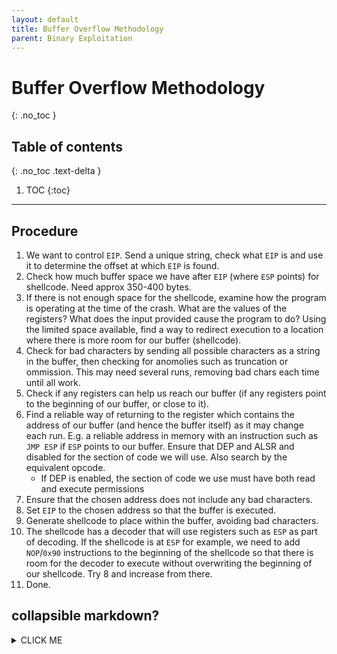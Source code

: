 ```yaml
---
layout: default
title: Buffer Overflow Methodology
parent: Binary Exploitation
---
```


# Buffer Overflow Methodology
{: .no_toc }

## Table of contents
{: .no_toc .text-delta }

1. TOC
{:toc}

---

## Procedure
1. We want to control `EIP`. Send a unique string, check what `EIP` is and use it to determine the offset at which `EIP` is found.
2. Check how much buffer space we have after `EIP` (where `ESP` points) for shellcode. Need approx 350-400 bytes.
3. If there is not enough space for the shellcode, examine how the program is operating at the time of the crash. What are the values of the registers? What does the input provided cause the program to do? Using the limited space available, find a way to redirect execution to a location where there is more room for our buffer (shellcode).
4. Check for bad characters by sending all possible characters as a string in the buffer, then checking for anomolies such as truncation or ommission. This may need several runs, removing bad chars each time until all work.
5. Check if any registers can help us reach our buffer (if any registers point to the beginning of our buffer, or close to it).
6. Find a reliable way of returning to the register which contains the address of our buffer (and hence the buffer itself) as it may change each run. E.g. a reliable address in memory with an instruction such as `JMP ESP` if `ESP` points to our buffer. Ensure that DEP and ALSR and disabled for the section of code we will use. Also search by the equivalent opcode.
    - If DEP is enabled, the section of code we use must have both read and execute permissions
7. Ensure that the chosen address does not include any bad characters.
8. Set `EIP` to the chosen address so that the buffer is executed.
9. Generate shellcode to place within the buffer, avoiding bad characters.
10. The shellcode has a decoder that will use registers such as `ESP` as part of decoding. If the shellcode is at `ESP` for example, we need to add `NOP`/`0x90` instructions to the beginning of the shellcode so that there is room for the decoder to execute without overwriting the beginning of our shellcode. Try 8 and increase from there.
11. Done.

## collapsible markdown?

<details><summary>CLICK ME</summary>
<p>

#### yes, even hidden code blocks!

```python
print("hello world!")
```

</p>
</details>